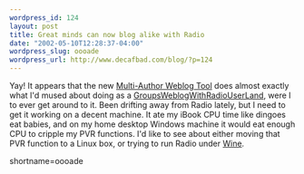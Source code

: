 ```yaml
--- 
wordpress_id: 124
layout: post
title: Great minds can now blog alike with Radio
date: "2002-05-10T12:28:37-04:00"
wordpress_slug: oooade
wordpress_url: http://www.decafbad.com/blog/?p=124
---
```

<p>Yay!  It appears that the new <a href="http://radio.userland.com/multiAuthorWeblogTool">Multi-Author Weblog Tool</a> does almost exactly what I'd mused about doing as a <a href="http://www.decafbad.com/twiki/bin/view/Main/GroupWeblogWithRadioUserLand">GroupsWeblogWithRadioUserLand</a>, were I to ever get around to it.  Been drifting away from Radio lately, but I need to get it working on a decent machine.  It ate my iBook CPU time like dingoes eat babies, and on my home desktop Windows machine it would eat enough CPU to cripple my PVR functions.  I'd like to see about either moving that PVR function to a  Linux box, or trying to run Radio under <a href="http://www.winehq.com">Wine</a>.</p>
<!--more-->
shortname=oooade
